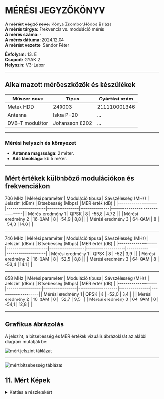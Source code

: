 # MÉRÉSI JEGYZŐKÖNYV

**A mérést végző neve:** Kónya Zsombor,Hódos Balázs <br>
**A mérés tárgya:** Frekvencia vs. moduláció mérés <br>
**A mérés száma:**  - <br>
**A mérés dátuma:**  2024.12.04 <br>
**A mérést vezette:** Sándor Péter <br>

**Évfolyam:** 13. E  
**Csoport:** GYAK 2  
**Helyszín:** V3-Labor

---
## Alkalmazott mérőeszközök és készülékek

| Műszer neve                         | Típus       | Gyártási szám |
| ----------------------------------- | ----------- | ------------- |
| Metek HDD                           | 240003     |211110001346          |
| Antenna                             | Iskra P-20  | ...            |
| DVB-T modulátor                     |  Johansson 8202  | ...            |

---
### **Mérési helyszín és környezet**
- **Antenna magassága**: 2 méter.
- **Adó távolsága**: kb 5 méter.

---

## Mért értékek különböző modulációkon és frekvenciákon

706 MHz
| Mérési paraméter    | Moduláció típusa   | Sávszélesség (MHz) | Jelszint (dBm) | Bitsebesség (Mbps) | MER érték (dB) |
|-------------------- |--------------------|----------------|---------------|----------------|----------------|
| Mérési eredmény 1   |       QPSK         |        8       |     -55,8     |      4.72      |                |
| Mérési eredmény 2   |       16-QAM       |        8       |     -54,9     |      8,8       |                |
| Mérési eredmény 3   |       64-QAM       |        8       |     -54,3     |      14.8      |                |

---

746 MHz
| Mérési paraméter   | Moduláció típusa | Sávszélesség (MHz) | Jelszint (dBm) | Bitsebesség (Mbps) | MER érték (dB) |
|--------------------|---------------------|------------------|--------------------|----------------|--------------------|
| Mérési eredmény 1  |          QPSK       |        8         |      -52           |       3,9      |                    |
| Mérési eredmény 2  |          16-QAM     |        8         |      -52,5         |       8,8      |                    |
| Mérési eredmény 3  |          64-QAM     |        8         |      -53,4         |       14.1     |                    |

---

858 MHz
| Mérési paraméter   | Moduláció típusa | Sávszélesség (MHz) | Jelszint (dBm) | Bitsebesség (Mbps) | MER érték (dB) |
|--------------------|------------------|-----------------|--------------------|----------------|--------------------|
| Mérési eredmény 1  |         QPSK     |        8        |       -52,0        |    3,4         |                    |
| Mérési eredmény 2  |         16-QAM   |        8        |       -52,7        |        9,5     |                    |
| Mérési eredmény 3  |         64-QAM   |        8        |       -54,1        |         12,8   |                    |

---

## Grafikus ábrázolás
<p>A jelszint, a bitsebesség és MER értékek vizuális ábrázolását az alábbi diagram mutatják be:</p>




![mért jelszint táblázat](https://github.com/user-attachments/assets/478446b1-a32b-47b9-bc0e-0c8ba5570bb2)

---
![mért bitsebesség táblázat](https://github.com/user-attachments/assets/33094e76-9a9b-40c1-aa49-3df946013fed)

## 11. Mért Képek

<details>
<summary>Kattins a részletekért</summary>
  
![its_snapshot_0001](https://github.com/user-attachments/assets/ff37db14-e48f-45cb-b650-6ebf3bd1d2e6)

![its_snapshot_0002](https://github.com/user-attachments/assets/6b005d1a-259d-49d8-9815-444693ea52e6)

![its_snapshot_0003](https://github.com/user-attachments/assets/a587c139-d819-41d3-aeaa-c4df69025fdd)

![its_snapshot_0004](https://github.com/user-attachments/assets/065e6ca4-96f2-4ce1-9875-74c9b5b4caef)

![its_snapshot_0005](https://github.com/user-attachments/assets/2c5b3291-f383-495f-a7d0-e4c5df84edaf)

![its_snapshot_0006](https://github.com/user-attachments/assets/05fcfeef-3d0e-40fa-b80b-4de99f327ec0)

![its_snapshot_0007](https://github.com/user-attachments/assets/a7c5b644-d574-4351-8694-acefd55f32b0)

![its_snapshot_0008](https://github.com/user-attachments/assets/918857f7-9eb1-4869-a80b-b1eea1e4f900)

![its_snapshot_0009](https://github.com/user-attachments/assets/7f3d8e10-1652-4b7a-aea0-50df29db80cf)





## Mérési eredmények elemzése
Az adatok alapján az alábbi következtetéseket lehet levonni:

-A jel erőssége a modulációtól függetlenül hasonló, de a PSK moduláció esetén a legjobb

-A 64QAM rendelkezik a legjobb bitsebességgel, frekvenciától függetlenül

-A modulációs hibaarány általánosan a PSK-nál a legnagyobb

-Minél nagyobb a frekvencia, annál kisebb a bitsebesség

---


